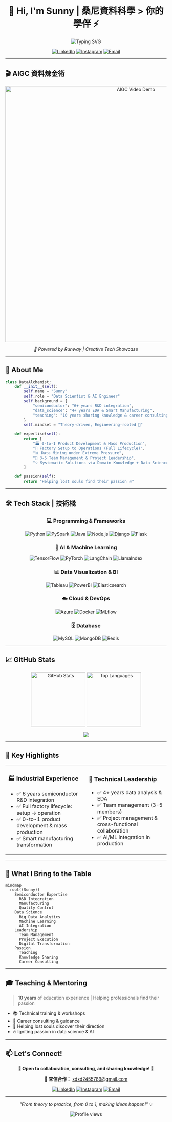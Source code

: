 <div align="center">

# 👋 Hi, I'm Sunny | 桑尼資料科學 > 你的學伴 ⚡

<img src="https://readme-typing-svg.herokuapp.com?font=Fira+Code&size=32&duration=2800&pause=2000&color=A9FEF7&center=true&vCenter=true&width=940&lines=Semiconductor+%7C+Data+Science+%7C+AI+Engineer;From+0+to+1%2C+Making+Ideas+Happen+%F0%9F%9A%80;10+Years+Teaching+%7C+Sharing+Knowledge+%F0%9F%93%9A;AI+Vibe+%7C+Coding+is+All+You+Need+%F0%9F%A4%96" alt="Typing SVG" />

[![LinkedIn](https://img.shields.io/badge/LinkedIn-0077B5?style=for-the-badge&logo=linkedin&logoColor=white)](https://www.linkedin.com/in/wei-yang-weng-13b71215b/)
[![Instagram](https://img.shields.io/badge/Instagram-E4405F?style=for-the-badge&logo=instagram&logoColor=white)](https://www.instagram.com/datasunnie)
[![Email](https://img.shields.io/badge/Email-D14836?style=for-the-badge&logo=gmail&logoColor=white)](mailto:xdxd2455789@gmail.com)

</div>

---

## 🎬 AIGC 資料煉金術

<div align="center">

<img src="AIGC_video_demo_0930.gif" alt="AIGC Video Demo" width="800"/>

*🤖 Powered by Runway | Creative Tech Showcase*

</div>

---

## 💫 About Me

```python
class DataAlchemist:
    def __init__(self):
        self.name = "Sunny"
        self.role = "Data Scientist & AI Engineer"
        self.background = {
            "semiconductor": "6+ years R&D integration",
            "data_science": "4+ years EDA & Smart Manufacturing",
            "teaching": "10 years sharing knowledge & career consulting"
        }
        self.mindset = "Theory-driven, Engineering-rooted 🌱"

    def expertise(self):
        return [
            "🏭 0-to-1 Product Development & Mass Production",
            "🔧 Factory Setup to Operations (Full Lifecycle)",
            "📊 Data Mining under Extreme Pressure",
            "👥 3-5 Team Management & Project Leadership",
            "💡 Systematic Solutions via Domain Knowledge + Data Science"
        ]

    def passion(self):
        return "Helping lost souls find their passion 🔥"
```

---

## 🛠️ Tech Stack | 技術棧

<div align="center">

### 💻 Programming & Frameworks
![Python](https://img.shields.io/badge/Python-3776AB?style=for-the-badge&logo=python&logoColor=white)
![PySpark](https://img.shields.io/badge/Apache_Spark-E25A1C?style=for-the-badge&logo=apachespark&logoColor=white)
![Java](https://img.shields.io/badge/Java-ED8B00?style=for-the-badge&logo=openjdk&logoColor=white)
![Node.js](https://img.shields.io/badge/Node.js-339933?style=for-the-badge&logo=nodedotjs&logoColor=white)
![Django](https://img.shields.io/badge/Django-092E20?style=for-the-badge&logo=django&logoColor=white)
![Flask](https://img.shields.io/badge/Flask-000000?style=for-the-badge&logo=flask&logoColor=white)

### 🤖 AI & Machine Learning
![TensorFlow](https://img.shields.io/badge/TensorFlow-FF6F00?style=for-the-badge&logo=tensorflow&logoColor=white)
![PyTorch](https://img.shields.io/badge/PyTorch-EE4C2C?style=for-the-badge&logo=pytorch&logoColor=white)
![LangChain](https://img.shields.io/badge/🦜_LangChain-121212?style=for-the-badge)
![LlamaIndex](https://img.shields.io/badge/🦙_LlamaIndex-8A2BE2?style=for-the-badge)

### 📊 Data Visualization & BI
![Tableau](https://img.shields.io/badge/Tableau-E97627?style=for-the-badge&logo=tableau&logoColor=white)
![PowerBI](https://img.shields.io/badge/PowerBI-F2C811?style=for-the-badge&logo=powerbi&logoColor=black)
![Elasticsearch](https://img.shields.io/badge/Elasticsearch-005571?style=for-the-badge&logo=elasticsearch&logoColor=white)

### ☁️ Cloud & DevOps
![Azure](https://img.shields.io/badge/Azure-0078D4?style=for-the-badge&logo=microsoftazure&logoColor=white)
![Docker](https://img.shields.io/badge/Docker-2496ED?style=for-the-badge&logo=docker&logoColor=white)
![MLflow](https://img.shields.io/badge/MLflow-0194E2?style=for-the-badge&logo=mlflow&logoColor=white)

### 🗄️ Database
![MySQL](https://img.shields.io/badge/MySQL-4479A1?style=for-the-badge&logo=mysql&logoColor=white)
![MongoDB](https://img.shields.io/badge/MongoDB-47A248?style=for-the-badge&logo=mongodb&logoColor=white)
![Redis](https://img.shields.io/badge/Redis-DC382D?style=for-the-badge&logo=redis&logoColor=white)

</div>

---

## 📈 GitHub Stats

<div align="center">

<img src="https://github-readme-stats.vercel.app/api?username=Zenobia000&show_icons=true&theme=tokyonight&hide_border=true&bg_color=1A1B27&title_color=A9FEF7&icon_color=A9FEF7&text_color=C9D1D9" alt="GitHub Stats" height="170" />
<img src="https://github-readme-stats.vercel.app/api/top-langs/?username=Zenobia000&layout=compact&theme=tokyonight&hide_border=true&bg_color=1A1B27&title_color=A9FEF7&text_color=C9D1D9" alt="Top Languages" height="170" />

</div>

<div align="center">

![](https://github-readme-streak-stats.herokuapp.com/?user=Zenobia000&theme=tokyonight&hide_border=true&background=1A1B27&stroke=A9FEF7&ring=A9FEF7&fire=FF6D00&currStreakLabel=A9FEF7)

</div>

---

## 🎯 Key Highlights

<table>
<tr>
<td width="50%">

### 🏭 Industrial Experience
- ✅ 6 years semiconductor R&D integration
- ✅ Full factory lifecycle: setup → operation
- ✅ 0-to-1 product development & mass production
- ✅ Smart manufacturing transformation

</td>
<td width="50%">

### 🚀 Technical Leadership
- ✅ 4+ years data analysis & EDA
- ✅ Team management (3-5 members)
- ✅ Project management & cross-functional collaboration
- ✅ AI/ML integration in production

</td>
</tr>
</table>

---

## 🌟 What I Bring to the Table

```mermaid
mindmap
  root((Sunny))
    Semiconductor Expertise
      R&D Integration
      Manufacturing
      Quality Control
    Data Science
      Big Data Analytics
      Machine Learning
      AI Integration
    Leadership
      Team Management
      Project Execution
      Digital Transformation
    Passion
      Teaching
      Knowledge Sharing
      Career Consulting
```

---

## 🎓 Teaching & Mentoring

> **10 years** of education experience | Helping professionals find their passion

- 📚 Technical training & workshops
- 💼 Career consulting & guidance
- 🌱 Helping lost souls discover their direction
- 🔥 Igniting passion in data science & AI

---

## 📫 Let's Connect!

<div align="center">

**🌟 Open to collaboration, consulting, and sharing knowledge! 🌟**

💌 **來信合作：** xdxd2455789@gmail.com

[![LinkedIn](https://img.shields.io/badge/Connect_on_LinkedIn-0077B5?style=for-the-badge&logo=linkedin&logoColor=white)](https://www.linkedin.com/in/wei-yang-weng-13b71215b/)
[![Instagram](https://img.shields.io/badge/Follow_on_Instagram-E4405F?style=for-the-badge&logo=instagram&logoColor=white)](https://www.instagram.com/datasunnie)
[![Email](https://img.shields.io/badge/Send_Email-D14836?style=for-the-badge&logo=gmail&logoColor=white)](mailto:xdxd2455789@gmail.com)

---

*"From theory to practice, from 0 to 1, making ideas happen!"* 💡

<img src="https://komarev.com/ghpvc/?username=Zenobia000&style=for-the-badge&color=A9FEF7" alt="Profile views" />

</div>
